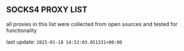 ## SOCKS4 PROXY LIST

all proxies in this list were collected from open sources and tested for functionality

last update: `2025-01-18 14:52:03.051331+00:00`